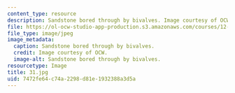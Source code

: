 ```yaml
---
content_type: resource
description: Sandstone bored through by bivalves. Image courtesy of OCW.
file: https://ol-ocw-studio-app-production.s3.amazonaws.com/courses/12-110-sedimentary-geology-fall-2004/7472fe64c74a2298d81e1932388a3d5a_31.jpg
file_type: image/jpeg
image_metadata:
  caption: Sandstone bored through by bivalves.
  credit: Image courtesy of OCW.
  image-alt: Sandstone bored through by bivalves.
resourcetype: Image
title: 31.jpg
uid: 7472fe64-c74a-2298-d81e-1932388a3d5a
---
```

